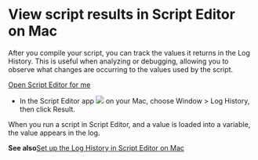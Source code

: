 # View script results in Script Editor on Mac

After you compile your script, you can track the values it returns in the Log History. This is useful when analyzing or debugging, allowing you to observe what changes are occurring to the values used by the script.

[Open Script Editor for me](https://support.apple.com/guide/script-editor/view-script-results-scpedt1123/2.11/mac/x-help-action:/openApp?bundleId=com.apple.ScriptEditor2)

* In the Script Editor app ![](https://help.apple.com/assets/67DB7E842551EA97CB00BED5/67DB7E8502C5F38AAF0D7DC6/en_US/2d1774dafc25e40f6f806216d54cdf01.png) on your Mac, choose Window &gt; Log History, then click Result.

When you run a script in Script Editor, and a value is loaded into a variable, the value appears in the log.

**See also**[Set up the Log History in Script Editor on Mac](https://support.apple.com/guide/script-editor/set-up-the-log-history-scpedt1137/2.11/mac/26)
